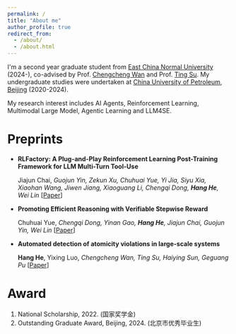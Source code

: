 ```yaml
---
permalink: /
title: "About me"
author_profile: true
redirect_from: 
  - /about/
  - /about.html
---
```


I'm a second year graduate student from [East China Normal University](https://www.ecnu.edu.cn/) (2024-), co-advised by Prof. [Chengcheng Wan](https://chengcheng-wan.github.io/) and Prof. [Ting Su](https://tingsu.github.io/). My undergraduate studies were undertaken at [China University of Petroleum, Beijing](https://www.cup.edu.cn/) (2020-2024).

My research interest includes AI Agents, Reinforcement Learning, Multimodal Large Model, Agentic Learning and LLM4SE.


Preprints
======
- **RLFactory: A Plug-and-Play Reinforcement Learning Post-Training Framework for LLM Multi-Turn Tool-Use**

  Jiajun Chai, _Guojun Yin, Zekun Xu, Chuhuai Yue, Yi Jia, Siyu Xia, Xiaohan Wang, Jiwen Jiang, Xiaoguang Li, Chengqi Dong, **Hang He**, Wei Lin_  [[Paper](https://arxiv.org/abs/2509.06980)]

- **Promoting Efficient Reasoning with Verifiable Stepwise Reward**

  Chuhuai Yue, _Chengqi Dong, Yinan Gao, **Hang He**, Jiajun Chai, Guojun Yin, Wei Lin_ [[Paper](https://arxiv.org/abs/2508.10293)]

- **Automated detection of atomicity violations in large-scale systems**

  **Hang He**, Yixing Luo, _Chengcheng Wan, Ting Su, Haiying Sun, Geguang Pu_ [[Paper](https://arxiv.org/abs/2504.00521)]

Award
======
1. National Scholarship, 2022. (国家奖学金)
2. Outstanding Graduate Award, Beijing, 2024. (北京市优秀毕业生)

